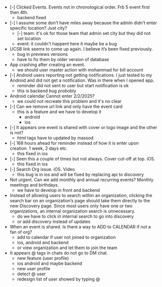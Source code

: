- [-] Clicked Events. Events not in chronological order. Frb 5 event first then 4th.
	- backend fixed
- [-] I assume some don’t have miles away because the admin didn’t enter spwcific location? Just city?
	- [-] team: it's ok for those team that admin set city but they did not set location
	- event: it couldn't happent here it maybe be a bug
- UCSB link seems to come up again. I believe it’s been fixed previously.
	- bug in previews versions 
	- have to fix them by older version of database
- App crashing after creating an event.
	- we should user master action with mohammad for bill account
- [-] Android users reporting not getting notifications. I just tested to my Android and did not get a notification. Was in there when I opened app.
	- reminder did not sent  to user but start notification is ok
	- this is backend bug probobly
- Android calendar  Cannot enter 2/2/2025?
	- we could not recreate this  problem and it's no clear
- [-] Can we remove url link and only have the event card
	- this is a feature and we have to develop it
		- android
		- ios
- [-] It appears one event is shared with cover or logo image and the other is not?
	-  html tags have to updated by massod
- [-] 168 hours ahead for reminder instead of how it is enter upon creation. 1 week, 2 days etc.
	- this fixed in ios
- [-] Seen this a couple of times but not always. Cover cut-off at top. iOS.
	- this fixed in ios
- [-] Search Org issue. iOS. Video
	- this bug is in ios and will be fixed by replacing api to discovery
- Not urgent. Can we add monthly and annual recurring events? Monthly meetings and birthdays.
	- we have to develop in front and backend
- Instead of allowing users to search within an organization, clicking the search bar on an organization’s page should take them directly to the new Discovery page. Since most users only have one or two organizations, an internal organization search is unnecessary.
	- do we have to click in internal search to go into discovery
	- or add discovery instead of updates
- When an event is shared. Is there a way to ADD to CALENDAR if not a fan of org?
	- add to calendar if user not joined to organization
	- ios, android and backend
	- or view organization  and let them to join the team
- It appears @ tags in chats do not go to DM chat.
	- new feature (user profile)
	- ios android and maybe backend
	- new user profile
	- detect @ user
	- redesign list of user showed by typing @